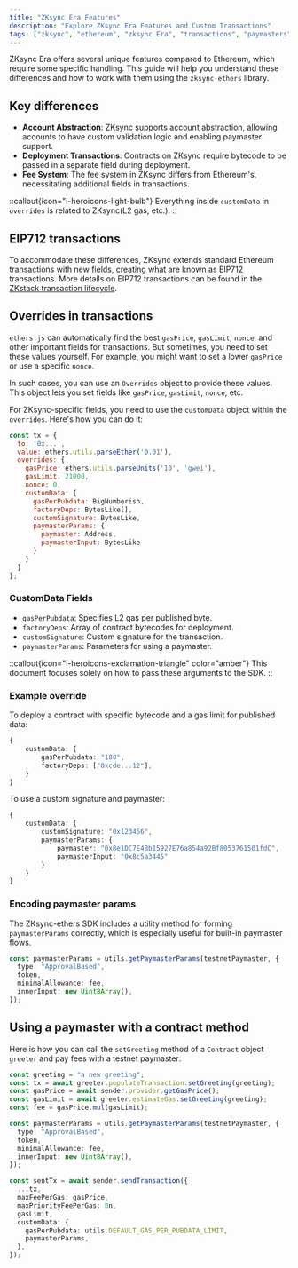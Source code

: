 ```yaml
---
title: "ZKsync Era Features"
description: "Explore ZKsync Era Features and Custom Transactions"
tags: ["zksync", "ethereum", "zksync Era", "transactions", "paymasters"]
---
```


ZKsync Era offers several unique features compared to Ethereum, which require some specific handling. This guide will
help you understand these differences and how to work with them using the `zksync-ethers` library.

## Key differences

- **Account Abstraction**: ZKsync supports account abstraction, allowing accounts to have custom validation logic
and enabling paymaster support.
- **Deployment Transactions**: Contracts on ZKsync require bytecode to be passed in a separate field during deployment.
- **Fee System**: The fee system in ZKsync differs from Ethereum's, necessitating additional fields in transactions.

::callout{icon="i-heroicons-light-bulb"}
Everything inside `customData` in `overrides` is related to ZKsync(L2 gas, etc.).
::

## EIP712 transactions

To accommodate these differences, ZKsync extends standard Ethereum transactions with new fields, creating what are known
as EIP712 transactions. More details on EIP712 transactions can be found in the [ZKstack transaction lifecycle](https://docs.zksync.io/zk-stack/concepts/transaction-lifecycle#eip-712-0x71).

## Overrides in transactions

`ethers.js` can automatically find the best `gasPrice`, `gasLimit`, `nonce`, and other important fields for
transactions. But sometimes, you need to set these values yourself. For example, you might want to set a
lower `gasPrice` or use a specific `nonce`.

In such cases, you can use an `Overrides` object to provide these values. This object lets you set fields
like `gasPrice`, `gasLimit`, `nonce`, etc.

For ZKsync-specific fields, you need to use the `customData` object within the `overrides`. Here's how you can do it:

```javascript
const tx = {
  to: '0x...',
  value: ethers.utils.parseEther('0.01'),
  overrides: {
    gasPrice: ethers.utils.parseUnits('10', 'gwei'),
    gasLimit: 21000,
    nonce: 0,
    customData: {
      gasPerPubdata: BigNumberish,
      factoryDeps: BytesLike[],
      customSignature: BytesLike,
      paymasterParams: {
        paymaster: Address,
        paymasterInput: BytesLike
      }
    }
  }
};
```

### CustomData Fields

- `gasPerPubdata`: Specifies L2 gas per published byte.
- `factoryDeps`: Array of contract bytecodes for deployment.
- `customSignature`: Custom signature for the transaction.
- `paymasterParams`: Parameters for using a paymaster.

::callout{icon="i-heroicons-exclamation-triangle" color="amber"}
This document focuses solely on how to pass these arguments to the SDK.
::

### Example override

To deploy a contract with specific bytecode and a gas limit for published data:

```typescript
{
    customData: {
        gasPerPubdata: "100",
        factoryDeps: ["0xcde...12"],
    }
}
```

To use a custom signature and paymaster:

```typescript
{
    customData: {
        customSignature: "0x123456",
        paymasterParams: {
            paymaster: "0x8e1DC7E4Bb15927E76a854a92Bf8053761501fdC",
            paymasterInput: "0x8c5a3445"
        }
    }
}
```

### Encoding paymaster params

The ZKsync-ethers SDK includes a utility method for forming `paymasterParams` correctly, which is especially useful for
built-in paymaster flows.

```typescript
const paymasterParams = utils.getPaymasterParams(testnetPaymaster, {
  type: "ApprovalBased",
  token,
  minimalAllowance: fee,
  innerInput: new Uint8Array(),
});
```

## Using a paymaster with a contract method

Here is how you can call the `setGreeting` method of a `Contract` object `greeter` and pay fees with a testnet paymaster:

```typescript
const greeting = "a new greeting";
const tx = await greeter.populateTransaction.setGreeting(greeting);
const gasPrice = await sender.provider.getGasPrice();
const gasLimit = await greeter.estimateGas.setGreeting(greeting);
const fee = gasPrice.mul(gasLimit);

const paymasterParams = utils.getPaymasterParams(testnetPaymaster, {
  type: "ApprovalBased",
  token,
  minimalAllowance: fee,
  innerInput: new Uint8Array(),
});

const sentTx = await sender.sendTransaction({
  ...tx,
  maxFeePerGas: gasPrice,
  maxPriorityFeePerGas: 0n,
  gasLimit,
  customData: {
    gasPerPubdata: utils.DEFAULT_GAS_PER_PUBDATA_LIMIT,
    paymasterParams,
  },
});
```
